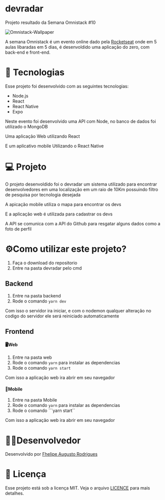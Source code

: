 # devradar
 Projeto resultado da Semana Omnistack #10 

 ![Omnistack-Wallpaper](https://user-images.githubusercontent.com/59922096/73108435-1dfd7380-3edf-11ea-90bd-29478f4acfdb.png)

A semana Omnistack é um evento online dado pela [Rocketseat](https://rocketseat.com.br/) onde em 5 aulas libaradas em 5 dias, é desenvoldido uma aplicação do zero, com back-end e front-end.


#  🚀 Tecnologias
Esse projeto foi desenvolvido com as seguintes tecnologias:

* Node.js
* React
* React Native
* Expo

Neste evento foi desenvolvido uma API com Node, no banco de dados foi utilizado o MongoDB

Uma aplicação Web utilizando React

E um aplicativo mobile Utilizando o React Native

# 💻 Projeto
O projeto desenvoldido foi o devradar um sistema utilizado para encontrar desenvolvedores em uma localização em um raio de 10Km possuindo filtro de pesquisa por tecnologia desejada

A apicação mobile utiliza o mapa para encontrar os devs

E a aplicação web é utilizada para cadastrar os devs

A API se comunica com a API do Github para resgatar alguns dados como a foto de perfil

# ⚙️Como utilizar este projeto?
1. Faça o download do repositorio
2. Entre na pasta devradar pelo cmd


## Backend
1. Entre na pasta backend
2. Rode o comando ```yarn dev```

Com isso o servidor ira iniciar, e com o nodemon qualquer alteração no codigo do servidor ele será reiniciado automaticamente

## Frontend
#### 🖥️Web
1. Entre na pasta web
2. Rode o comando ```yarn``` para instalar as dependencias
3. Rode o comando ```yarn start```

Com isso a aplicação web ira abrir em seu navegador 

#### 📱Mobile
1. Entre na pasta Mobile
2. Rode o comando ```yarn``` para instalar as dependencias
3. Rode o comando ```yarn start``

Com isso a aplicação web ira abrir em seu navegador

# 👨‍💻Desenvolvedor
Desenvolvido por [Fhelipe Augusto Rodrigues](https://www.linkedin.com/in/fhelipe-rodrigues-b57a52196/)

# 📝 Licença
Esse projeto está sob a licença MIT. Veja o arquivo [LICENCE](https://github.com/oFhelipe/devradar/blob/master/LICENSE) para mais detalhes.
